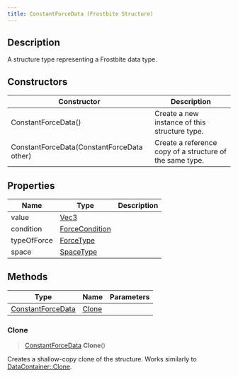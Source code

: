 ```yaml
---
title: ConstantForceData (Frostbite Structure)
---
```

## Description

A structure type representing a Frostbite data type.

## Constructors

| Constructor                                | Description                                              |
| ------------------------------------------ | -------------------------------------------------------- |
| ConstantForceData()                        | Create a new instance of this structure type.            |
| ConstantForceData(ConstantForceData other) | Create a reference copy of a structure of the same type. |

## Properties

| Name        | Type                              | Description |
| ----------- | --------------------------------- | ----------- |
| value       | [Vec3](/vext/ref/cls/shr/Vec3) |             |
| condition   | [ForceCondition](ForceCondition)  |             |
| typeOfForce | [ForceType](ForceType)            |             |
| space       | [SpaceType](SpaceType)            |             |

## Methods

| Type                                   | Name            | Parameters |
| -------------------------------------- | --------------- | ---------- |
| [ConstantForceData](ConstantForceData) | [Clone](#clone) |            |

### Clone

> [ConstantForceData](ConstantForceData) **Clone**()

Creates a shallow-copy clone of the structure. Works similarly to [DataContainer::Clone](/vext/ref/cls/shr/datacontainer#clone).
